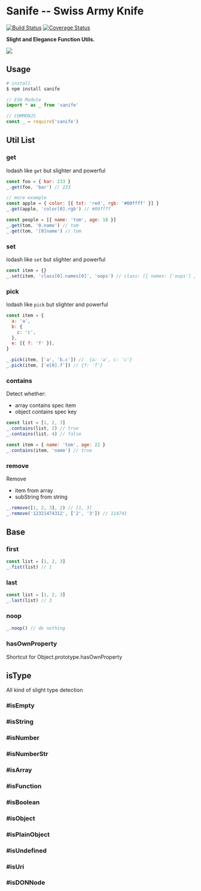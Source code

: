# Sanife -- Swiss Army Knife

[![Build Status](https://travis-ci.org/yesvods/sanife.svg?branch=master)](https://travis-ci.org/yesvods/sanife)
[![Coverage Status](https://coveralls.io/repos/github/yesvods/sanife/badge.svg?branch=master)](https://coveralls.io/github/yesvods/sanife?branch=master)

**Slight and Elegance Function Utils.**

![](https://ooo.0o0.ooo/2017/03/08/58c01857b426d.png)

## Usage

```bash
# install
$ npm install sanife
```

```js
// ES6 Module
import * as _ from 'sanife'

// COMMONJS
const _ = require('sanife')
```

## Util List

### get

lodash like `get` but slighter and powerful

```js
const foo = { bar: 233 }
_.get(foo, 'bar') // 233

// more example
const apple = { color: [{ txt: 'red', rgb: '#00ffff' }] }
_.get(apple, 'color[0].rgb') // #00ffff

const people = [{ name: 'tom', age: 18 }]
_.get(tom, '0.name') // tom
_.get(tom, '[0]name') // tom
```

### set

lodash like `set` but slighter and powerful

```js
const item = {}
_.set(item, 'class[0].names[0]', 'oops') // class: [{ names: ['oops'] }]
```

### pick

lodash like `pick` but slighter and powerful

```js
const item = {
  a: 'a',
  b: {
    c: 'c',
  },
  e: [{ f: 'f' }],
}

_.pick(item, ['a', 'b.c']) //  {a: 'a', c: 'c'}
_.pick(item, ['e[0].f']) // {f: 'f'}
```

### contains

Detect whether:

* array contains spec item
* object contains spec key

```js
const list = [1, 2, 3]
_.contains(list, 2) // true
_.contains(list, 4) // false

const item = { name: 'tom', age: 22 }
_.contains(item, 'name') // true
```

### remove

Remove

* item from array
* subString from string

```js
_.remove([1, 2, 3], 2) // [1, 3]
_.remove('12321474312', ['2', '3']) // 114741
```

## Base

### first

```js
const list = [1, 2, 3]
_.fist(list) // 1
```

### last

```js
const list = [1, 2, 3]
_.last(list) // 3
```

### noop

```js
_.noop() // do nothing
```

### hasOwnProperty

Shortcut for Object.prototype.hasOwnProperty

## isType

All kind of slight type detection

### #isEmpty

### #isString

### #isNumber

### #isNumberStr

### #isArray

### #isFunction

### #isBoolean

### #isObject

### #isPlainObject

### #isUndefined

### #isUri

### #isDONNode
